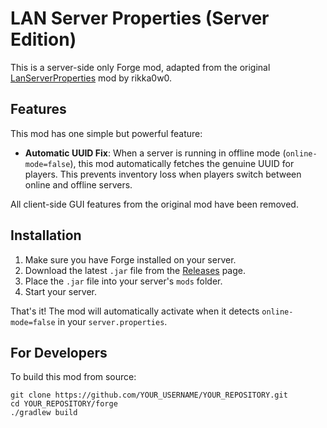 # LAN Server Properties (Server Edition)

This is a server-side only Forge mod, adapted from the original [LanServerProperties](https://github.com/rikka0w0/LanServerProperties) mod by rikka0w0.

## Features

This mod has one simple but powerful feature:
*   **Automatic UUID Fix**: When a server is running in offline mode (`online-mode=false`), this mod automatically fetches the genuine UUID for players. This prevents inventory loss when players switch between online and offline servers.

All client-side GUI features from the original mod have been removed.

## Installation

1.  Make sure you have Forge installed on your server.
2.  Download the latest `.jar` file from the [Releases](https://github.com/YOUR_USERNAME/YOUR_REPOSITORY/releases) page.
3.  Place the `.jar` file into your server's `mods` folder.
4.  Start your server.

That's it! The mod will automatically activate when it detects `online-mode=false` in your `server.properties`.

## For Developers

To build this mod from source:
```
git clone https://github.com/YOUR_USERNAME/YOUR_REPOSITORY.git
cd YOUR_REPOSITORY/forge
./gradlew build

